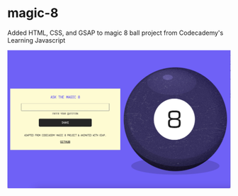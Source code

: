 # magic-8
 Added HTML, CSS, and GSAP to magic 8 ball project from Codecademy's Learning Javascript

![Magic 8 project](/assets/magic-8-sep-2023.jpg)